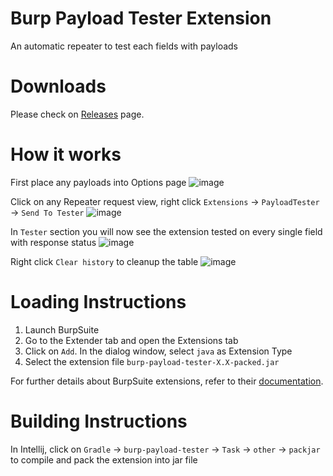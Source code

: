 # Burp Payload Tester Extension
An automatic repeater to test each fields with payloads

# Downloads
Please check on [Releases](https://github.com/hhh/releases) page.

# How it works
First place any payloads into Options page
![image](https://user-images.githubusercontent.com/4918219/148170301-8107895e-c8f7-4d38-9232-0221da596eef.png)

Click on any Repeater request view, right click `Extensions` -> `PayloadTester` -> `Send To Tester`
![image](https://user-images.githubusercontent.com/4918219/148171892-4a6d6f3c-414a-472f-91a1-fceb8fbb6b96.png)

In `Tester` section you will now see the extension tested on every single field with response status
![image](https://user-images.githubusercontent.com/4918219/148172000-234c53f4-ff07-4cea-8d0c-bfaf08b190f0.png)

Right click `Clear history` to cleanup the table
![image](https://user-images.githubusercontent.com/4918219/148172280-e239d331-1498-43e1-b8f8-ea8af51350a7.png)

# Loading Instructions
1. Launch BurpSuite
2. Go to the Extender tab and open the Extensions tab
3. Click on `Add`. In the dialog window, select `java` as Extension Type
4. Select the extension file `burp-payload-tester-X.X-packed.jar`

For further details about BurpSuite extensions, refer to their [documentation](https://portswigger.net/burp/help/extender.html#loading).

# Building Instructions
In Intellij, click on `Gradle` -> `burp-payload-tester` -> `Task` -> `other` -> `packjar` to compile and pack the extension into jar file

